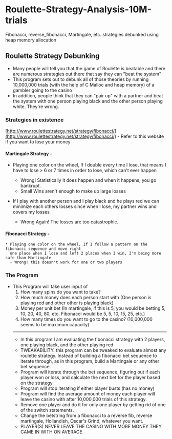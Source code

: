 # Roulette-Strategy-Analysis-10M-trials
Fibonacci, reverse_fibonacci, Martingale, etc. strategies debunked using heap memory allocation

## Roulette Strategy Debunking
* Many people will tell you that the game of Roulette is beatable and there are numerous strategies out there that say they can "beat the system"
* This program sets out to debunk all of those theories by running 10,000,000 trials (with the help of C Malloc and heap memory) of a gambler going to the casino
* In addition, people think that they can "pair up" with a partner and beat the system with one person playing black and the other person playing white. They're wrong.

### Strategies in existence
  [http://www.roulettestrategy.net/strategy/fibonacci/](http://www.roulettestrategy.net/strategy/fibonacci/) - 
  Refer to this website if you want to lose your money
  
#### Martingale Strategy - 
   * Playing one color on the wheel, If I double every time I lose, that means I have to lose > 6 or 7 times in order to lose,
   which can't ever happen
      - Wrong! Statistically it does happen and when it happens, you go bankrupt. 
      - Small Wins aren't enough to make up large losses
    
   * If I play with another person and I play black and he plays red we can minimize each others losses since when I lose,
      my partner wins and covers my losses
      - Wrong Again! The losses are too catastrophic.
  
  #### Fibonacci Strategy - 
    * Playing one color on the wheel, If I follow a pattern on the fibonacci sequence and move right
      one place when I lose and left 2 places when I win, I'm being more safe than Martingale
      - Wrong! this doesn't work for one or two players
      
 ### The Program
  * This Program will take user input of 
    1. How many spins do you want to take?
    2. How much money does each person start with (One person is playing red and other other is playing black)
    3. Money per unit bet (In martingale, if this is 5, you would be betting 5, 10, 20, 40, 80, etc. Fibonacci would be 5, 5, 10, 15, 25, etc.)
    4. How many times do you want to go to the casino? (10,000,000 seems to be maximum capacity)
    __________________________________________________________________________________________________________________________________
    * In this program I am evaluating the fibonacci strategy with 2 players, one playing black, and the other playing red
    * TWEAKABILITY: this program can be tweaked to evaluate almost any roulette strategy. Instead of building a fibonacci bet sequence to iterate through, as in this program, build a Martingale or any other bet sequence.
    * Program will iterate through the bet sequence, figuring out if each player won or loss, and calculate the next bet for the player based on the strategy
    * Program will stop iterating if either player busts (has no money)
    * Program will find the average amount of money each player will leave the casino with after 10,000,000 trials of this strategy. 
    * Remove one player and do it for only one player by getting rid of one of the switch statements.
    * Change the betstring from a fibonacci to a reverse fib, reverse martingale, Hollandish, Oscar's Grind, whatever you want.
    * PLAYER(S) NEVER LEAVE THE CASINO WITH MORE MONEY THEY CAME IN WITH ON AVERAGE
     
